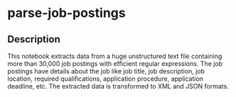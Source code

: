 # parse-job-postings

## Description
This notebook extracts data from a huge unstructured text file containing more than 30,000 job postings with efficient regular expressions. The job postings have details about the job like job title, job description, job location, required qualifications, application procedure, application deadline, etc. The extracted data is transformed to XML and JSON formats.



